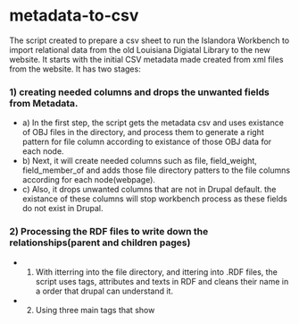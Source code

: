 # metadata-to-csv
The script created to prepare a csv sheet to run the Islandora Workbench to import relational data from the old Louisiana Digiatal Library to the new website. It starts with the initial CSV metadata made created from xml files from the website. It has two stages:
### 1) creating needed columns and drops the unwanted fields from Metadata.
- a) In the first step, the script gets the metadata csv and uses existance of OBJ files in the directory, and process them to generate a right pattern for file column according to existance of those OBJ data for each node.
- b) Next, it will create needed columns such as file, field_weight, field_member_of and adds those file directory patters to the file columns according for each node(webpage).
- c) Also, it drops unwanted columns that are not in Drupal default. the existance of these columns will stop workbench process as these fields do not exist in Drupal. 

### 2) Processing the RDF files to write down the relationships(parent and children pages)
- 1) With itterring into the file directory, and ittering into .RDF files, the script uses tags, attributes and texts in RDF and cleans their name in a order that drupal can understand it.
- 2) Using three main tags that show
